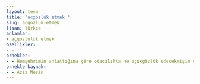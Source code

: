 ```yaml
---
layout: term
title: 'açgözlük etmek '
slug: acgozluk-etmek
lisan: Türkçe
anlamlar:
- açgözlülük etmek
ozellikler:
- - ''
ornekler:
- - Hemşehrimin anlattığına göre odacılıkta ne açıkgözlük edecekmişim ne de açgözlük.
orneklerkaynak:
- - Aziz Nesin
---
```

